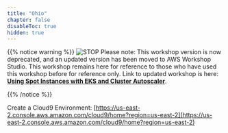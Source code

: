 ```yaml
---
title: "Ohio"
chapter: false
disableToc: true
hidden: true
---
```


{{% notice warning %}}
![STOP](../images/stop_small.png)
Please note: This workshop version is now deprecated, and an updated version has been moved to AWS Workshop Studio. This workshop remains here for reference to those who have used this workshop before for reference only. Link to updated workshop is here: **[Using Spot Instances with EKS and Cluster Autoscaler](https://catalog.us-east-1.prod.workshops.aws/workshops/f2826b1b-f057-4782-bc49-91004eafd48f/en-US)**.

{{% /notice %}}

Create a Cloud9 Environment: [https://us-east-2.console.aws.amazon.com/cloud9/home?region=us-east-2](https://us-east-2.console.aws.amazon.com/cloud9/home?region=us-east-2)

